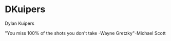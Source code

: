 # DKuipers

Dylan Kuipers

"You miss 100% of the shots you don't take -Wayne Gretzky"-Michael Scott
